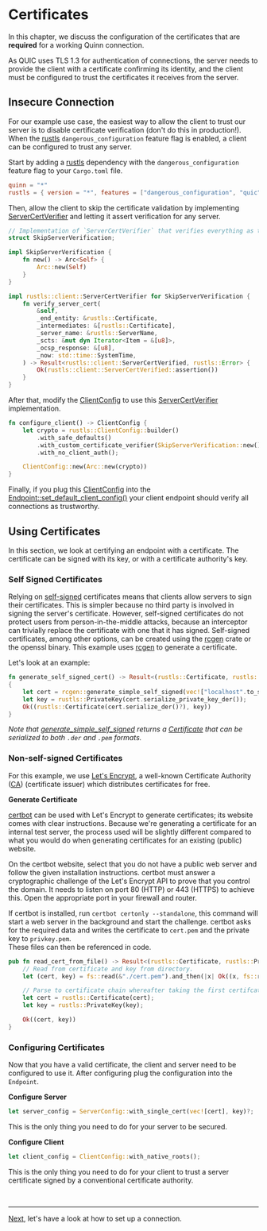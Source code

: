 # Certificates

In this chapter, we discuss the configuration of the certificates that are **required** for a working Quinn connection. 

As QUIC uses TLS 1.3 for authentication of connections, the server needs to provide the client with a certificate confirming its identity, and the client must be configured to trust the certificates it receives from the server. 

## Insecure Connection

For our example use case, the easiest way to allow the client to trust our server is to disable certificate verification (don't do this in production!). 
When the [rustls][3] `dangerous_configuration` feature flag is enabled, a client can be configured to trust any server.

Start by adding a [rustls][3] dependency with the `dangerous_configuration` feature flag to your `Cargo.toml` file.

```toml
quinn = "*"
rustls = { version = "*", features = ["dangerous_configuration", "quic"] }
``` 

Then, allow the client to skip the certificate validation by implementing [ServerCertVerifier][ServerCertVerifier] and letting it assert verification for any server. 

```rust
// Implementation of `ServerCertVerifier` that verifies everything as trustworthy.
struct SkipServerVerification;

impl SkipServerVerification {
    fn new() -> Arc<Self> {
        Arc::new(Self)
    }
}

impl rustls::client::ServerCertVerifier for SkipServerVerification {
    fn verify_server_cert(
        &self,
        _end_entity: &rustls::Certificate,
        _intermediates: &[rustls::Certificate],
        _server_name: &rustls::ServerName,
        _scts: &mut dyn Iterator<Item = &[u8]>,
        _ocsp_response: &[u8],
        _now: std::time::SystemTime,
    ) -> Result<rustls::client::ServerCertVerified, rustls::Error> {
        Ok(rustls::client::ServerCertVerified::assertion())
    }
}
```

After that, modify the [ClientConfig][ClientConfig] to use this [ServerCertVerifier][ServerCertVerifier] implementation. 

```rust
fn configure_client() -> ClientConfig {
    let crypto = rustls::ClientConfig::builder()
        .with_safe_defaults()
        .with_custom_certificate_verifier(SkipServerVerification::new())
        .with_no_client_auth();

    ClientConfig::new(Arc::new(crypto))
}
```
 
Finally, if you plug this [ClientConfig][ClientConfig] into the [Endpoint::set_default_client_config()][set_default_client_config] your client endpoint should verify all connections as trustworthy.

## Using Certificates

In this section, we look at certifying an endpoint with a certificate. 
The certificate can be signed with its key, or with a certificate authority's key.

### Self Signed Certificates

Relying on [self-signed][5] certificates means that clients allow servers to sign their certificates. 
This is simpler because no third party is involved in signing the server's certificate.
However, self-signed certificates do not protect users from person-in-the-middle attacks, because an interceptor can trivially replace the certificate with one that it has signed. Self-signed certificates, among other options, can be created using the [rcgen][4] crate or the openssl binary.
This example uses [rcgen][4] to generate a certificate.

Let's look at an example:

```rust
fn generate_self_signed_cert() -> Result<(rustls::Certificate, rustls::PrivateKey), Box<dyn Error>>
{
    let cert = rcgen::generate_simple_self_signed(vec!["localhost".to_string()])?;
    let key = rustls::PrivateKey(cert.serialize_private_key_der());
    Ok((rustls::Certificate(cert.serialize_der()?), key))
}
```

*Note that [generate_simple_self_signed][generate_simple_self_signed] returns a [Certificate][2] that can be serialized to both `.der` and `.pem` formats.*

### Non-self-signed Certificates

For this example, we use [Let's Encrypt][6], a well-known Certificate Authority ([CA][1]) (certificate issuer) which distributes certificates for free.

**Generate Certificate**

[certbot][7] can be used with Let's Encrypt to generate certificates; its website comes with clear instructions.
Because we're generating a certificate for an internal test server, the process used will be slightly different compared to what you would do when generating certificates for an existing (public) website.

On the certbot website, select that you do not have a public web server and follow the given installation instructions.
certbot must answer a cryptographic challenge of the Let's Encrypt API to prove that you control the domain. 
It needs to listen on port 80 (HTTP) or 443 (HTTPS) to achieve this. Open the appropriate port in your firewall and router.

If certbot is installed, run `certbot certonly --standalone`, this command will start a web server in the background and start the challenge.
certbot asks for the required data and writes the certificate to `cert.pem` and the private key to `privkey.pem`.  
These files can then be referenced in code.  
 
```rust
pub fn read_cert_from_file() -> Result<(rustls::Certificate, rustls::PrivateKey), Box<dyn Error>> {
    // Read from certificate and key from directory.
    let (cert, key) = fs::read(&"./cert.pem").and_then(|x| Ok((x, fs::read(&"./privkey.pem")?)))?;

    // Parse to certificate chain whereafter taking the first certifcater in this chain.
    let cert = rustls::Certificate(cert);
    let key = rustls::PrivateKey(key);

    Ok((cert, key))
}
```

### Configuring Certificates

Now that you have a valid certificate, the client and server need to be configured to use it.
After configuring plug the configuration into the `Endpoint`.

**Configure Server**

```rust
let server_config = ServerConfig::with_single_cert(vec![cert], key)?;
```

This is the only thing you need to do for your server to be secured. 

**Configure Client**

```rust
let client_config = ClientConfig::with_native_roots();
```

This is the only thing you need to do for your client to trust a server certificate signed by a conventional certificate authority. 

<br><hr>

[Next](set-up-connection.md), let's have a look at how to set up a connection. 

[1]: https://en.wikipedia.org/wiki/Certificate_authority
[2]: https://en.wikipedia.org/wiki/Public_key_certificate
[3]: https://github.com/ctz/rustls
[4]: https://github.com/est31/rcgen
[5]: https://en.wikipedia.org/wiki/Self-signed_certificate#:~:text=In%20cryptography%20and%20computer%20security,a%20CA%20aim%20to%20provide.
[6]: https://letsencrypt.org/getting-started/
[7]: https://certbot.eff.org/instructions

[ClientConfig]: https://docs.rs/quinn/latest/quinn/struct.ClientConfig.html
[ServerCertVerifier]: https://docs.rs/rustls/latest/rustls/client/trait.ServerCertVerifier.html
[set_default_client_config]: https://docs.rs/quinn/latest/quinn/struct.Endpoint.html#method.set_default_client_config
[generate_simple_self_signed]: https://docs.rs/rcgen/latest/rcgen/fn.generate_simple_self_signed.html
[Certificate]: https://docs.rs/rcgen/latest/rcgen/struct.Certificate.html
